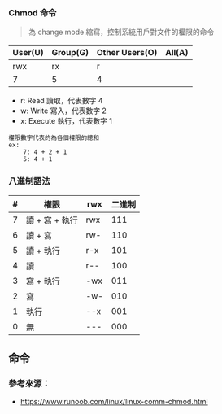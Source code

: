 
### Chmod 命令

> 為 change mode 縮寫，控制系統用戶對文件的權限的命令

 | User(U) | Group(G) | Other Users(O) | All(A) |
 | ------- | -------- | -------------- | ------ |
 | rwx     | rx       | r              |        |
 | 7       | 5        | 4              |        |

- r: Read 讀取，代表數字 4 
- w: Write 寫入，代表數字 2
- x: Execute 執行，代表數字 1

```
權限數字代表的為各個權限的總和
ex: 
	7: 4 + 2 + 1
	5: 4 + 1
```

### 八進制語法

| #   | 權限           | rwx | 二進制 |
| --- | -------------- | --- | ------ |
| 7   | 讀 + 寫 + 執行 | rwx | 111    |
| 6   | 讀 + 寫        | rw- | 110    |
| 5   | 讀 + 執行      | r-x | 101    |
| 4   | 讀             | r-- | 100    |
| 3   | 寫 + 執行      | -wx | 011    |
| 2   | 寫             | -w- | 010    |
| 1   | 執行           | --x | 001    |
| 0   | 無             | --- | 000    |

## 命令 



### 參考來源：

- https://www.runoob.com/linux/linux-comm-chmod.html